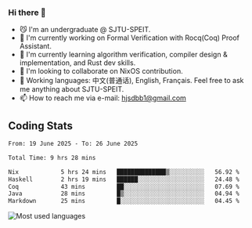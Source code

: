 ### Hi there 👋

<!--
**definfo/definfo** is a ✨ _special_ ✨ repository because its `README.md` (this file) appears on your GitHub profile.

Here are some ideas to get you started:

- 🔭 I’m currently working on ...
- 🌱 I’m currently learning ...
- 👯 I’m looking to collaborate on ...
- 🤔 I’m looking for help with ...
- 💬 Ask me about ...
- 📫 How to reach me: ...
- 😄 Pronouns: ...
- ⚡ Fun fact: ...
-->

- 😼 I'm an undergraduate @ SJTU-SPEIT.
- 🔭 I'm currently working on Formal Verification with Rocq(Coq) Proof Assistant.
- 🌱 I'm currently learning algorithm verification, compiler design & implementation, and Rust dev skills.
- 👯 I'm looking to collaborate on NixOS contribution.
- 💬 Working languages: 中文(普通话), English, Français. Feel free to ask me anything about SJTU-SPEIT.
- 📫 How to reach me via e-mail: hjsdbb1@gmail.com

## Coding Stats

<!--START_SECTION:waka-->

```txt
From: 19 June 2025 - To: 26 June 2025

Total Time: 9 hrs 28 mins

Nix            5 hrs 24 mins   ██████████████▒░░░░░░░░░░   56.92 %
Haskell        2 hrs 19 mins   ██████░░░░░░░░░░░░░░░░░░░   24.48 %
Coq            43 mins         ██░░░░░░░░░░░░░░░░░░░░░░░   07.69 %
Java           28 mins         █▒░░░░░░░░░░░░░░░░░░░░░░░   04.94 %
Markdown       25 mins         █░░░░░░░░░░░░░░░░░░░░░░░░   04.45 %
```

<!--END_SECTION:waka-->

![Most used languages](https://github-readme-stats.vercel.app/api/top-langs/?username=definfo&layout=donut&theme=dracula&exclude_repo=xv6-labs-2023)
